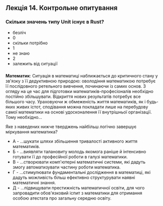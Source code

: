 ## Лекція 14. Контрольне опитування

### Скільки значень типу Unit існує в Rust?

- безліч
- 0
- скільки потрібно
- 1
- не знаю
- 2
- залежить від ситуації

###    

**Математик**: Ситуація в математиці наближається до критичного стану у зв'язку з її дедуктивною природою: оволодіння
математикою
потребує її послідовного ретельного вивчення, починаючи із самих основ. З огляду на це час для підготовки
математиків-професіоналів необхідно постійно збільшувати. Відкриття нових результатів потребує все більшого часу.
Ураховуючи ж обмеженість життя математиків, як і будь-яких живих істот, сподівання можна покладати лише на перебудову
самої математики на основі удосконалення її внутрішньої організації. Тому необхідно...

Яке з наведених нижче тверджень найбільш логічно завершує міркування математика?

- А - …шукати шляхи збільшення тривалості активного життя математиків.
- Б - …виявляти талановиту молодь якомога раніше й інтенсивно готувати її до професійної роботи в галузі математики.
- В - …створювати комп'ютерні математичні системи, які дадуть змогу автоматизувати частину роботи математика.
- Г - …стимулювати фундаментальні дослідження в математиці, які дадуть можливість більш ефективно структурувати наявні
  математичні знання.
- Д - …підвищувати престижність математичної освіти, для чого запровадити обов'язковий іспит з математики для отримання
  особою атестата про загальну середню освіту.
